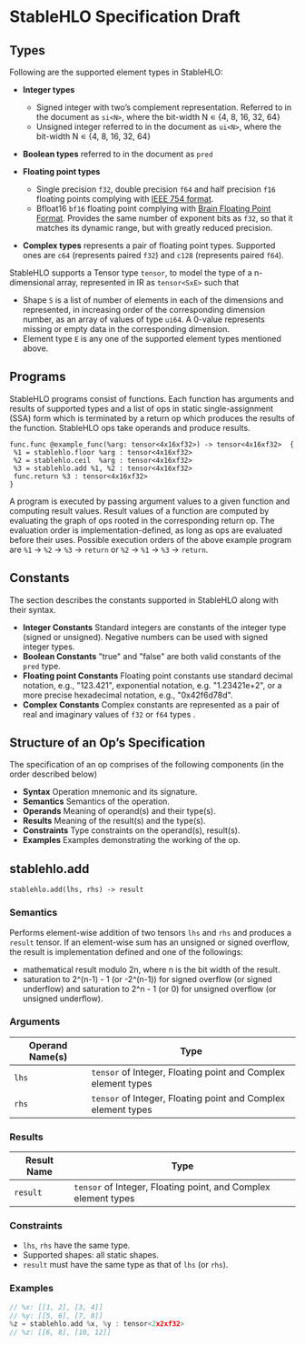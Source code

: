# StableHLO Specification Draft

## Types

Following are the supported element types in StableHLO:

  * **Integer types**

    * Signed integer with two’s complement representation. Referred to in the
    document as `si<N>`, where the bit-width N ∊ {4, 8, 16, 32, 64}
    * Unsigned integer referred to in the document as `ui<N>`, where the
    bit-width N ∊ {4, 8, 16, 32, 64}
  * **Boolean types** referred to in the document as `pred`
  * **Floating point types**
    * Single precision `f32`, double precision `f64` and half precision `f16`
    floating points complying with [IEEE 754
    format](https://ieeexplore.ieee.org/document/8766229).
    * Bfloat16 `bf16` floating point complying with [Brain Floating Point Format](https://cloud.google.com/blog/products/ai-machine-learning/bfloat16-the-secret-to-high-performance-on-cloud-tpus).
    Provides the same number of exponent bits as `f32`, so that it matches its
    dynamic range, but with greatly reduced precision.
 * **Complex types** represents a pair of floating point types. Supported ones
 are `c64` (represents paired `f32`) and `c128` (represents paired `f64`).

StableHLO supports a Tensor type `tensor`, to model the type of a n-dimensional
array, represented in IR as `tensor<SxE>` such that

  * Shape `S` is a list of number of elements in each of the
  dimensions and represented, in increasing order of the corresponding dimension
  number, as an array of values of type `ui64`. A 0-value represents missing or
  empty data in the corresponding dimension.
  * Element type `E` is any one of the supported element types mentioned above.

## Programs

StableHLO programs consist of functions. Each function has arguments and results
of supported types and a list of ops in static single-assignment (SSA) form
which is terminated by a return op which produces the results of the function.
StableHLO ops take operands and produce results.

```
func.func @example_func(%arg: tensor<4x16xf32>) -> tensor<4x16xf32>  {
 %1 = stablehlo.floor %arg : tensor<4x16xf32>
 %2 = stablehlo.ceil  %arg : tensor<4x16xf32>
 %3 = stablehlo.add %1, %2 : tensor<4x16xf32>
 func.return %3 : tensor<4x16xf32>
}
```

A program is executed by passing argument values to a given function and
computing result values. Result values of a function are computed by evaluating
the graph of ops rooted in the corresponding return op. The evaluation order is
implementation-defined, as long as ops are evaluated before their uses. Possible
execution orders of the above example program are `%1` → `%2` → `%3` → `return`
or `%2` → `%1` → `%3` → `return`.

## Constants

The section describes the constants supported in StableHLO along with their
syntax.

  * **Integer Constants** Standard integers are constants of the integer type
  (signed or unsigned). Negative numbers can be used with signed integer types.
  * **Boolean Constants** "true" and "false" are both valid constants of the
  `pred` type.
  * **Floating point Constants** Floating point constants use standard decimal
  notation, e.g., "123.421", exponential notation, e.g. "1.23421e+2", or a more
  precise hexadecimal notation, e.g., "0x42f6d78d".
  * **Complex Constants** Complex constants are represented as a pair of real
  and imaginary values of `f32` or `f64` types .

## Structure of an Op’s Specification

The specification of an op comprises of the following components (in the order
    described below)

  * **Syntax**  Operation mnemonic and its signature.
  * **Semantics** Semantics of the operation.
  * **Operands** Meaning of operand(s) and their type(s).
  * **Results** Meaning of the result(s) and the type(s).
  * **Constraints** Type constraints on the operand(s), result(s).
  * **Examples** Examples demonstrating the working of the op.

## stablehlo.add

`stablehlo.add(lhs, rhs) -> result`

### Semantics

Performs element-wise addition of two tensors `lhs` and `rhs` and produces a
`result` tensor.  If an element-wise sum has an unsigned or signed overflow, the
result is implementation defined and one of the followings:

  * mathematical result modulo 2n, where n is the bit width of the result.
  * saturation to 2^(n-1) - 1 (or -2^(n-1)) for signed overflow (or signed
      underflow) and saturation to 2^n - 1 (or 0) for unsigned overflow (or
        unsigned underflow).

### Arguments

| Operand Name(s) | Type |
|-|-|
| `lhs` | `tensor` of Integer, Floating point and Complex element types |
| `rhs` | `tensor` of Integer, Floating point and Complex element types |

### Results

| Result Name | Type |
|-|-|
| `result` | `tensor` of Integer, Floating point, and Complex element types |

### Constraints

  * `lhs`, `rhs` have the same type.
  * Supported shapes: all static shapes.
  * `result` must have the same type as that of `lhs` (or `rhs`).

### Examples

```c
// %x: [[1, 2], [3, 4]]
// %y: [[5, 6], [7, 8]]
%z = stablehlo.add %x, %y : tensor<2x2xf32>
// %z: [[6, 8], [10, 12]]
```
